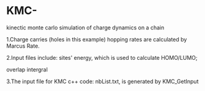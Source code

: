 # KMC-
kinectic monte carlo simulation of charge dynamics on a chain

1.Charge carries (holes in this example) hopping rates are calculated by Marcus Rate. 

2.Input files include:
  sites' energy, which is used to calculate HOMO/LUMO;
  
  overlap intergral

3.The input file for KMC c++ code: nbList.txt, is generated by KMC_GetInput
